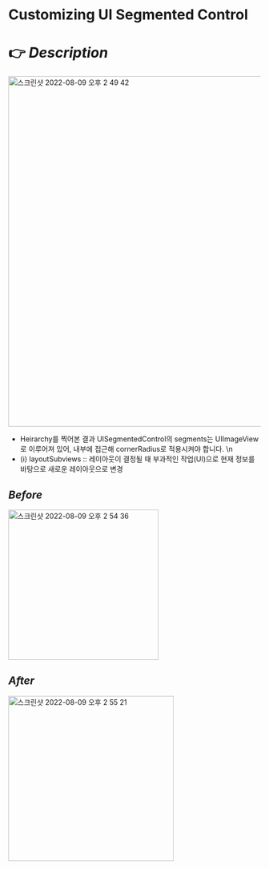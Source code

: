 # Customizing UI Segmented Control 
# 👉 _Description_

<img width="700" alt="스크린샷 2022-08-09 오후 2 49 42" src="https://user-images.githubusercontent.com/59044882/183580901-4ad865f4-c71b-4147-9dc6-16bf902fc59b.png">

- Heirarchy를 찍어본 결과 UISegmentedControl의 segments는 UIImageView로 이루어져 있어, 내부에 접근해 cornerRadius로 적용시켜야 합니다. \n
- (ℹ︎) layoutSubviews :: 레이아웃이 결정될 때 부과적인 작업(UI)으로 현재 정보를 바탕으로 새로운 레이아웃으로 변경 

## _Before_
<img width="300" alt="스크린샷 2022-08-09 오후 2 54 36" src="https://user-images.githubusercontent.com/59044882/183580376-5991dab5-b293-43a1-9740-6bfa77afe175.png">

## _After_
<img width="330" alt="스크린샷 2022-08-09 오후 2 55 21" src="https://user-images.githubusercontent.com/59044882/183580427-722cb459-47df-45e2-90b6-99d587548258.png">

